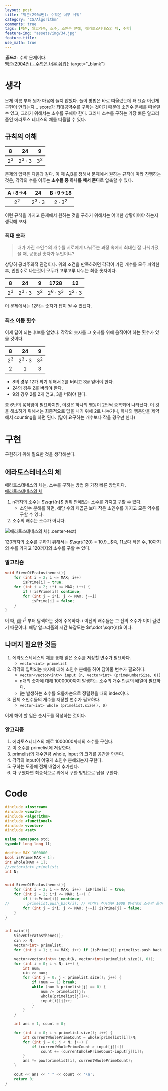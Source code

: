 ```yaml
---
layout: post
title: "백준(2904번): 수학은 너무 쉬워"
category: "CS/Algorithm"
comments: true
tags: [백준, 알고리즘, 소수, 소인수 분해, 에라토스테네스의 체, 수학]
feature-img: "assets/img/34.jpg"
feature-title:
use_math: true
---
```


**_골드4_** : 수학 문제이다.  
[백준(2904번) - 수학은 너무 쉬워](https://www.acmicpc.net/problem/2904){: target="\_blank"}

# 생각

문제 이름 부터 뭔가 마음에 들지 않았다. 풀이 방법은 바로 떠올랐는데 왜 요즘 이런게 구현이 안되는지... score가 최대공약수를 구하는 것이기 때문에 소인수 분해를 떠올릴 수 있고, 그러기 위해서는 소수를 구해야 한다. 그러니 소수를 구하는 가장 빠른 알고리즘인 에라토스 테네스의 체를 떠올릴 수 있다.

## 규칙의 이해

|   8   |      24      |   9   |
| :---: | :----------: | :---: |
| $2^3$ | $2^3\cdot 3$ | $3^2$ |

문제의 입력은 다음과 같다. 이 때 A,B를 정해서 문제에서 원하는 규칙에 따라 진행하는 것은, 각각의 수를 이루는 **소수들 중 하나를 떼서 준다**로 압축할 수 있다.

| A : 8->4 |     24      |  B : 9->18   |
| :------: | :---------: | :----------: |
|  $2^2$   | $2^3\cdot3$ | $2\cdot 3^2$ |

이런 규칙을 가지고 문제에서 원하는 것을 구하기 위해서는 어떠한 상황이여야 하는지 생각해 보자.

### 최대 숫자

> 내가 가진 소인수의 개수를 서로에게 나눠주는 과정 속에서 최대한 잘 나눠가졌을 때, 공통된 숫자가 무엇이냐?

상당히 공리주의적 관점이다. 위의 조건을 만족하려면 각각이 가진 개수를 모두 파악한 후, 인원수로 나눈것이 모두가 고루고루 나누는 최종 숫자이다.

|   8   |      24      |   9   |     1728      |      12      |
| :---: | :----------: | :---: | :-----------: | :----------: |
| $2^3$ | $2^3\cdot 3$ | $3^2$ | $2^6\cdot3^3$ | $2^2\cdot 3$ |

이 문제에서는 12라는 숫자가 답이 될 수 있겠다.

### 최소 이동 횟수

이제 답이 되는 후보를 알았다. 각각의 숫자를 그 숫자를 위해 움직여야 하는 횟수가 있을 것이다.

|   8   |      24      |   9   |
| :---: | :----------: | :---: |
| $2^3$ | $2^3\cdot 3$ | $3^2$ |
|   2   |      1       |   3   |

- 8의 경우 12가 되기 위해서 2를 버리고 3을 얻어야 한다.
- 24의 경우 2를 버려야 한다.
- 9의 경우 2를 2개 얻고, 3을 버려야 한다.

총 6번의 움직임이 필요하지만, 이것은 하나의 행동이 2번씩 중복되어 나타났다. 이 것을 해소하기 위해서는 최종적으로 답을 내기 위해 2로 나누거나, 하나의 행동만을 제약해서 counting을 하면 된다. (답이 요구하는 개수보다 작을 경우만 센다)

# 구현

구현하기 위해 필요한 것을 생각해본다.

## 에라토스테네스의 체

에라토스테네스의 체는, 소수를 구하는 방법 중 가장 빠른 방법이다.  
[에라토스테네스의 체](https://ko.wikipedia.org/wiki/에라토스테네스의_체)

1. n까지의 소수는 $\sqrt{n}$ 범위 안에있는 소수를 가지고 구할 수 있다.
   - 소인수 분해를 하면, 해당 수의 제곱근 보다 작은 소인수를 가지고 모든 약수를 구할 수 있다.
2. 소수의 배수는 소수가 아니다.

![에라토스테네스의 체](https://upload.wikimedia.org/wikipedia/commons/b/b9/Sieve_of_Eratosthenes_animation.gif){:.center-text}

120까지의 소수를 구하기 위해서는 $\sqrt{120} = 10.9...$즉, 11보다 작은 수, 10까지의 수를 가지고 120까지의 소수를 구할 수 있다.

### 알고리즘

```c++
void SieveOfEratosthenes(){
    for (int i = 2; i <= MAX; i++)
        isPrime[i] = true;
    for (int i = 2; i*i <= MAX; i++) {
        if (!isPrime[i]) continue;
        for (int j = i*i; j <= MAX; j+=i)
            isPrime[j] = false;
    }
}
```

이 때, j를 $i^2$ 부터 탐색하는 것에 주목하자. i 이전의 배수들은 그 전의 소수가 이미 걸렀기 때문이다. 해당 알고리즘의 시간 복잡도는 $n\cdot \sqrt{n}$ 이다.

## 나머지 필요한 것들

1. 에라토스테네스의 체를 통해 얻은 소수를 저장할 변수가 필요하다.
   - `vector<int> primelist`
2. 각각의 입력되는 숫자에 대해 소인수 분해를 하여 담아둘 변수가 필요하다.
   - `vector<vector<int>> input (n, vector<int> (primeNumberSize, 0))`
   - n개의 숫자에 대해 1000000까지 발생하는 소수의 개수 만큼의 배열이 필요하다.
   - j는 발생하는 소수를 오름차순으로 정렬했을 때의 index이다.
3. 전체 소인수들의 개수를 저장할 변수가 필요하다.
   - `vector<int> whole (primelist.size(), 0)`

이제 해야 할 일은 순서도를 작성하는 것이다.

### 알고리즘

1. 에라토스테네스의 체로 1000000까지의 소수를 구한다.
2. 이 소수를 primelist에 저장한다.
3. primelist의 개수만큼 whole, input 의 크기를 공간을 만든다.
4. 각각의 input이 어떻게 소인수 분해되는지 구한다.
5. 구하는 도중에 전체 배열에 추가한다.
6. 다 구했다면 최종적으로 위에서 구한 방법으로 답을 구한다.

# Code

```c++
#include <iostream>
#include <cmath>
#include <algorithm>
#include <functional>
#include <vector>
#include <set>

using namespace std;
typedef long long ll;

#define MAX 1000000
bool isPrime[MAX + 1];
int whole[MAX + 1];
//vector<int> primelist;
int N;


void SieveOfEratosthenes(){
    for (int i = 2; i <= MAX; i++)  isPrime[i] = true;
    for (int i = 2; i*i <= MAX; i++) {
        if (!isPrime[i]) continue;
//        primelist.push_back(i); // 여기다 추가하면 1000 범위내의 소수만 들어간다..
        for (int j = i*i; j <= MAX; j+=i) isPrime[j] = false;
    }
}


int main(){
    SieveOfEratosthenes();
    cin >> N;
    vector<int> primelist;
    for (int i = 1; i <= MAX; i++) if (isPrime[i]) primelist.push_back(i);

    vector<vector<int>> input(N, vector<int>(primelist.size(), 0));
    for (int i = 0; i < N; i++) {
        int num;
        cin >> num;
        for (int j = 0; j < primelist.size(); j++) {
            if (num == 1) break;
            while (num % primelist[j] == 0) {
                num /= primelist[j];
                whole[primelist[j]]++;
                input[i][j]++;
            }
        }
    }

    int ans = 1, count = 0;

    for (int i = 0; i < primelist.size(); i++) {
        int currentWholePrimeCount = whole[primelist[i]]/N;
        for (int j = 0; j < N; j++) {
            if (currentWholePrimeCount > input[j][i])
                count += (currentWholePrimeCount-input[j][i]);
        }
        ans *= pow(primelist[i], currentWholePrimeCount);
    }

    cout << ans << " " << count << '\n';
    return 0;
}


```
